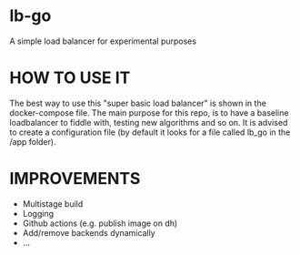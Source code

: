 # lb-go
A simple load balancer for experimental purposes

# HOW TO USE IT
The best way to use this "super basic load balancer" is shown in the docker-compose file.
The main purpose for this repo, is to have a baseline loadbalancer to fiddle with, testing new algorithms and so on.
It is advised to create a configuration file (by default it looks for a file called lb_go in the /app folder).



# IMPROVEMENTS
* Multistage build
* Logging
* Github actions (e.g. publish image on dh) 
* Add/remove backends dynamically
* ... 
